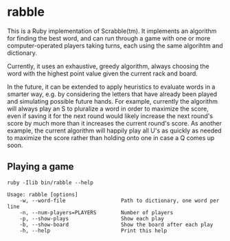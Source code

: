 # rabble

This is a Ruby implementation of Scrabble(tm). It implements an algorithm for finding the best word,
and can run through a game with one or more computer-operated players taking turns,
each using the same algorihtm and dictionary.

Currently, it uses an exhaustive, greedy algorithm, always choosing the word with the highest point value given
the current rack and board.

In the future, it can be extended to apply heuristics to evaluate words in a smarter way, e.g. by considering
the letters that have already been played and simulating possible future hands. For example, currently the
algorithm will always play an S to pluralize a word in order to maximize the score, even if saving it for the
next round would likely increase the next round's score by much more than it increases the current round's score.
As another example, the current algorithm will happily play all U's as quickly as needed to maximize the score
rather than holding onto one in case a Q comes up soon.

## Playing a game

```
ruby -Ilib bin/rabble --help

Usage: rabble [options]
    -w, --word-file                  Path to dictionary, one word per line
    -n, --num-players=PLAYERS        Number of players
    -p, --show-plays                 Show each play
    -b, --show-board                 Show the board after each play
    -h, --help                       Print this help
```
